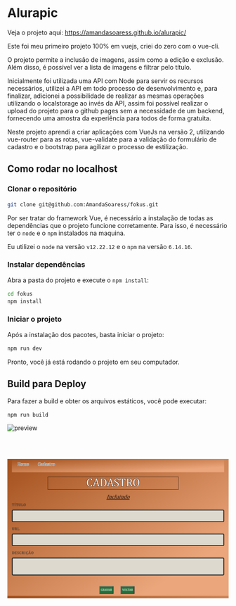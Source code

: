 # Alurapic

Veja o projeto aqui: https://amandasoaress.github.io/alurapic/

Este foi meu primeiro projeto 100% em vuejs, criei do zero com o vue-cli.

O projeto permite a inclusão de imagens, assim como a edição e exclusão. Além disso, é possível ver a lista de imagens e filtrar pelo título.

Inicialmente foi utilizada uma API com Node para servir os recursos necessários, utilizei a API em todo processo de desenvolvimento e, para finalizar, adicionei a possibilidade de realizar as mesmas operações utilizando o localstorage ao invés da API, assim foi possível realizar o upload do projeto para o github pages sem a necessidade de um backend, fornecendo uma amostra da experiência para todos de forma gratuita.

Neste projeto aprendi a criar aplicações com VueJs na versão 2, utilizando vue-router para as rotas, vue-validate para a validação do formulário de cadastro e o bootstrap para agilizar o processo de estilização.

## Como rodar no localhost

###  Clonar o repositório

```sh
git clone git@github.com:AmandaSoaress/fokus.git
```

Por ser tratar do framework Vue, é necessário a instalação de todas as dependências que o projeto funcione corretamente. Para isso, é necessário ter o `node` e  o `npm` instalados na maquina.

Eu utilizei o `node` na versão `v12.22.12` e o `npm` na versão `6.14.16`.

###  Instalar dependências

Abra a pasta do projeto e execute o `npm install`:

```sh
cd fokus
npm install
```

### Iniciar o projeto

Após a instalação dos pacotes, basta iniciar o projeto:

```sh
npm run dev
```

Pronto, você já está rodando o projeto em seu computador.

## Build para Deploy

Para fazer a build e obter os arquivos estáticos, você pode executar:

```sh
npm run build
```

![preview](src/assets/img/previewPagina1.png)

<br>
<br>

![preview](src/assets/img/previewPagina2.png)

